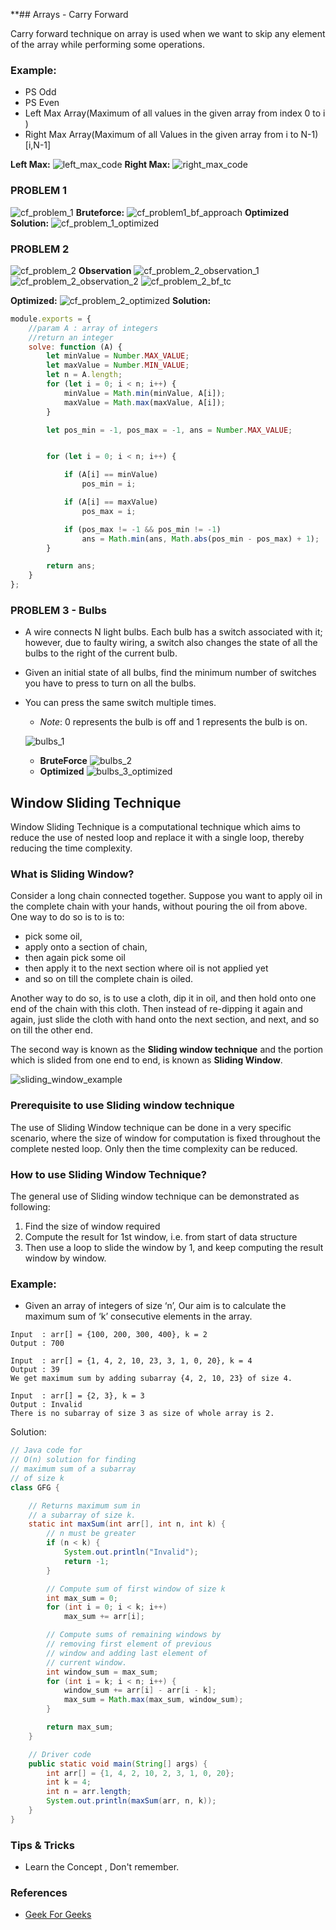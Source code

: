 **## Arrays - Carry Forward

Carry forward technique on array is used when we want to skip any element of the array while performing some operations.

### Example:

- PS Odd
- PS Even
- Left Max Array(Maximum of all values in the given array from index 0 to i )
- Right Max Array(Maximum of all Values in the given array from i to N-1) [i,N-1]

**Left Max:**
![left_max_code](../assets/images/arrays/left_max_code.png)
**Right Max:**
![right_max_code](../assets/images/arrays/right_max_code.png)

### PROBLEM 1

![cf_problem_1](../assets/images/arrays/cf_problem_1.png)
**Bruteforce:**
![cf_problem1_bf_approach](../assets/images/arrays/cf_problem1_bf_approach.png)
**Optimized Solution:**
![cf_problem_1_optimized](../assets/images/arrays/cf_problem_1_optimized.png)

### PROBLEM 2

![cf_problem_2](../assets/images/arrays/cf_problem_2.png)
**Observation**
![cf_problem_2_observation_1](../assets/images/arrays/cf_problem_2_observation_1.png)
![cf_problem_2_observation_2](../assets/images/arrays/cf_problem_2_observation_2.png)
![cf_problem_2_bf_tc](../assets/images/arrays/cf_problem_2_bf_tc.png)

**Optimized:**
![cf_problem_2_optimized](../assets/images/arrays/cf_problem_2_optimized.png)
**Solution:**

```javascript
module.exports = {
    //param A : array of integers
    //return an integer
    solve: function (A) {
        let minValue = Number.MAX_VALUE;
        let maxValue = Number.MIN_VALUE;
        let n = A.length;
        for (let i = 0; i < n; i++) {
            minValue = Math.min(minValue, A[i]);
            maxValue = Math.max(maxValue, A[i]);
        }

        let pos_min = -1, pos_max = -1, ans = Number.MAX_VALUE;


        for (let i = 0; i < n; i++) {

            if (A[i] == minValue)
                pos_min = i;

            if (A[i] == maxValue)
                pos_max = i;

            if (pos_max != -1 && pos_min != -1)
                ans = Math.min(ans, Math.abs(pos_min - pos_max) + 1);
        }

        return ans;
    }
};
```

### PROBLEM 3 - Bulbs

- A wire connects N light bulbs. Each bulb has a switch associated with it; however, due to faulty wiring, a switch also
  changes the state of all the bulbs to the right of the current bulb.
- Given an initial state of all bulbs, find the minimum number of switches you have to press to turn on all the bulbs.
- You can press the same switch multiple times.
    - _Note_: 0 represents the bulb is off and 1 represents the bulb is on.

  ![bulbs_1](../assets/images/arrays/bulbs_1.png)
  - **BruteForce**
    ![bulbs_2](../assets/images/arrays/bulbs_2.png) 
  - **Optimized**
    ![bulbs_3_optimized](../assets/images/arrays/bulbs_3_optimized.png)

## Window Sliding Technique

Window Sliding Technique is a computational technique which aims to reduce the use of nested loop and replace it with a
single loop, thereby reducing the time complexity.

### What is Sliding Window?

Consider a long chain connected together. Suppose you want to apply oil in the complete chain with your hands, without
pouring the oil from above. One way to do so is to is to:

- pick some oil,
- apply onto a section of chain,
- then again pick some oil
- then apply it to the next section where oil is not applied yet
- and so on till the complete chain is oiled.

Another way to do so, is to use a cloth, dip it in oil, and then hold onto one end of the chain with this cloth. Then
instead of re-dipping it again and again, just slide the cloth with hand onto the next section, and next, and so on till
the other end.

The second way is known as the **Sliding window technique** and the portion which is slided from one end to end, is
known as **Sliding Window**.

![sliding_window_example](../assets/images/arrays/sliding_window_example.png)

### Prerequisite to use Sliding window technique

The use of Sliding Window technique can be done in a very specific scenario, where the size of window for computation is
fixed throughout the complete nested loop. Only then the time complexity can be reduced.

### How to use Sliding Window Technique?

The general use of Sliding window technique can be demonstrated as following:

1. Find the size of window required
2. Compute the result for 1st window, i.e. from start of data structure
3. Then use a loop to slide the window by 1, and keep computing the result window by window.

### Example:

- Given an array of integers of size ‘n’, Our aim is to calculate the maximum sum of ‘k’ consecutive elements in the
  array.

```text
Input  : arr[] = {100, 200, 300, 400}, k = 2
Output : 700

Input  : arr[] = {1, 4, 2, 10, 23, 3, 1, 0, 20}, k = 4
Output : 39
We get maximum sum by adding subarray {4, 2, 10, 23} of size 4.

Input  : arr[] = {2, 3}, k = 3
Output : Invalid
There is no subarray of size 3 as size of whole array is 2.
```

Solution:

```java
// Java code for
// O(n) solution for finding
// maximum sum of a subarray
// of size k
class GFG {

    // Returns maximum sum in
    // a subarray of size k.
    static int maxSum(int arr[], int n, int k) {
        // n must be greater
        if (n < k) {
            System.out.println("Invalid");
            return -1;
        }

        // Compute sum of first window of size k
        int max_sum = 0;
        for (int i = 0; i < k; i++)
            max_sum += arr[i];

        // Compute sums of remaining windows by
        // removing first element of previous
        // window and adding last element of
        // current window.
        int window_sum = max_sum;
        for (int i = k; i < n; i++) {
            window_sum += arr[i] - arr[i - k];
            max_sum = Math.max(max_sum, window_sum);
        }

        return max_sum;
    }

    // Driver code
    public static void main(String[] args) {
        int arr[] = {1, 4, 2, 10, 2, 3, 1, 0, 20};
        int k = 4;
        int n = arr.length;
        System.out.println(maxSum(arr, n, k));
    }
}

```

### Tips & Tricks

- Learn the Concept , Don't remember.

### References

- [Geek For Geeks](https://www.geeksforgeeks.org/window-sliding-technique)